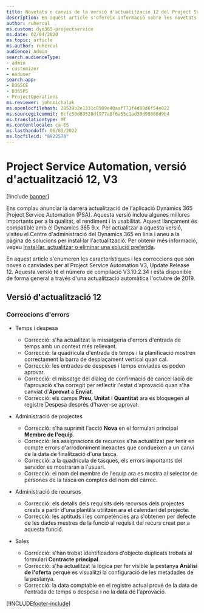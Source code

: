 ```yaml
---
title: Novetats o canvis de la versió d'actualització 12 del Project Service Automation, V3
description: En aquest article s'ofereix informació sobre les novetats de la versió 12, V3.
author: ruhercul
ms.custom: dyn365-projectservice
ms.date: 02/04/2020
ms.topic: article
ms.author: ruhercul
audience: Admin
search.audienceType:
- admin
- customizer
- enduser
search.app:
- D365CE
- D365PS
- ProjectOperations
ms.reviewer: johnmichalak
ms.openlocfilehash: 28539b2e1331c8509e40aaf771f4d88d6f54e022
ms.sourcegitcommit: 6cfc50d89528df977a8f6a55c1ad39d99800d9b4
ms.translationtype: MT
ms.contentlocale: ca-ES
ms.lasthandoff: 06/03/2022
ms.locfileid: "8922578"
---
```

# <a name="project-service-automation-update-release-12-v3"></a>Project Service Automation, versió d'actualització 12, V3

[!include [banner](../includes/psa-now-project-operations.md)]

Ens complau anunciar la darrera actualització de l'aplicació Dynamics 365 Project Service Automation (PSA). Aquesta versió inclou algunes millores importants per a la qualitat, el rendiment i la usabilitat. Aquest llançament és compatible amb el Dynamics 365 9.x. Per actualitzar a aquesta versió, visiteu el Centre d'administració del Dynamics 365 en línia i aneu a la pàgina de solucions per instal·lar l'actualització. Per obtenir més informació, vegeu [Instal·lar, actualitzar o eliminar una solució preferida](/power-platform/admin/install-remove-preferred-solution).

En aquest article s'enumeren les característiques i les correccions que són noves o canviades per al Project Service Automation V3, Update Release 12. Aquesta versió té el número de compilació V3.10.2.34 i està disponible de forma general a través d'una actualització automàtica l'octubre de 2019.

## <a name="update-release-12"></a>Versió d'actualització 12

### <a name="bug-fixes"></a>Correccions d'errors

- Temps i despesa

    - Correcció: s'ha actualitzat la missatgeria d'errors d'entrada de temps amb un context més rellevant.
    - Correcció: la quadrícula d'entrada de temps i la planificació mostren correctament la barra de desplaçament vertical quan cal.
    - Correcció: les entrades de despeses i temps enviades es poden aprovar.
    - Correcció: el missatge del diàleg de confirmació de cancel·lació de l'aprovació s'ha corregit per reflectir l'estat d'aprovació quan s'ha canviat d'**Aprovat** a **Enviat**.
    - Correcció: els camps **Preu**, **Unitat** i **Quantitat** ara es bloquegen al registre Despesa després d'haver-se aprovat.

- Administració de projectes

    - Correcció: s'ha suprimit l'acció **Nova** en el formulari principal **Membre de l'equip**.
    - Correcció: les assignacions de recursos s'ha actualitzat per tenir en compte errors d'arrodoniment inexactes que condueixen a un canvi de la data de finalització d'una tasca.
    - Correcció: a la quadrícula de tasques, els errors importants del servidor es mostraran a l'usuari.
    - Correcció: el nom del membre de l'equip ara es mostra al selector de persones de la tasca en comptes del nom del càrrec.

- Administració de recursos

    - Correcció: els detalls dels requisits dels recursos dels projectes creats a partir d'una plantilla utilitzen ara el calendari del projecte.
    - Correcció: les aptituds i les competències ara s'obtenen per defecte de les dades mestres de la funció al requisit del recurs creat per a aquesta funció.

- Sales

    - Correcció: s'han trobat identificadors d'objecte duplicats trobats al formulari **Contracte principal**.
    - Correcció: s'ha actualitzat la lògica per fer visible la pestanya **Anàlisi de l'oferta** perquè es visualitzi la configuració de les metadades de la pestanya.
    - Correcció: la data comptable en el registre actual prové de la data de l'entrada de temps o despesa i no la data de l'aprovació.


[!INCLUDE[footer-include](../includes/footer-banner.md)]
